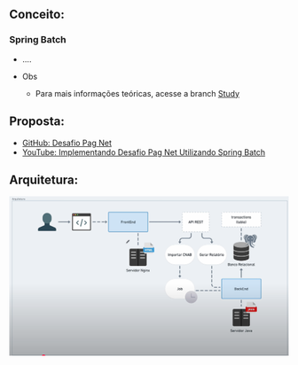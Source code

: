 ## Conceito:
  ### Spring Batch
  - ....
    
  - Obs
    - Para mais informações teóricas, acesse a branch [Study](https://github.com/EullerHenrique/api_pagamento_spring_batch_2025/tree/study)

## Proposta:
  - [GitHub: Desafio Pag Net](https://github.com/Pagnet/desafio-back-end)
  - [YouTube: Implementando Desafio Pag Net Utilizando Spring Batch](https://www.youtube.com/playlist?list=PLiFLtuN04BS1c-JvhKFxYyeD-GVtnwUcx)

## Arquitetura:

![](https://github.com/EullerHenrique/api_pagamento_spring_batch_2025/blob/main/imgs/img_12.png)

